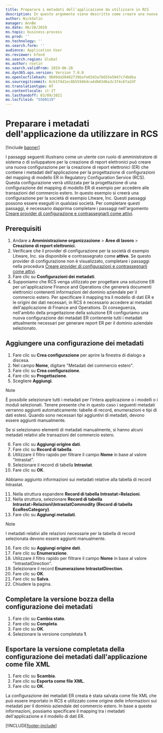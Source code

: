 ```yaml
---
title: Preparare i metadati dell'applicazione da utilizzare in RCS
description: In questo argomento viene descritto come creare una nuova configurazione di creazione report che contiene i metadati dell'applicazione.
author: NickSelin
manager: AnnBe
ms.date: 06/28/2019
ms.topic: business-process
ms.prod: ''
ms.technology: ''
ms.search.form: ''
audience: Application User
ms.reviewer: kfend
ms.search.region: Global
ms.author: nselin
ms.search.validFrom: 2019-06-28
ms.dyn365.ops.version: Version 7.0.0
ms.openlocfilehash: 9609da50482f39bafe65d3a7b655e5047c74bdba
ms.sourcegitcommit: 6cb174d1ec8b55946dca4db03d6a3c3f4c6fa2df
ms.translationtype: HT
ms.contentlocale: it-IT
ms.lasthandoff: 03/09/2021
ms.locfileid: "5560119"
---
```

# <a name="prepare-application-metadata-to-be-used-in-rcs"></a>Preparare i metadati dell'applicazione da utilizzare in RCS
[!include [banner](../../includes/banner.md)]

I passaggi seguenti illustrano come un utente con ruolo di amministratore di sistema o di sviluppatore per la creazione di report elettronici può creare una nuova configurazione per la creazione di report elettronici (ER) che contiene i metadati dell'applicazione per la progettazione di configurazioni del mapping di modello ER in Regulatory Configuration Service (RCS). Questa configurazione verrà utilizzata per la progettazione di una configurazione del mapping di modello ER di esempio per accedere alle transazioni del commercio estero. In questo esempio si creerà una configurazione per la società di esempio Litware, Inc. Questi passaggi possono essere eseguiti in qualsiasi società. Per completare questi passaggi, è necessario dapprima completare i passaggi nell'argomento [Creare provider di configurazione e contrassegnarli come attivi](er-configuration-provider-mark-it-active-2016-11.md).

## <a name="prerequisites"></a>Prerequisiti
1.    Andare a **Amministrazione organizzazione** > **Aree di lavoro** > **Creazione di report elettronici**. 
2.    Verificare che il provider di configurazione per la società di esempio Litware, Inc. sia disponibile e contrassegnato come **attivo**. Se questo provider di configurazione non è visualizzato, completare i passaggi nella procedura [Creare provider di configurazioni e contrassegnarli come attivi](er-configuration-provider-mark-it-active-2016-11.md). 
3.    Fare clic su **Configurazioni dei metadati**. 
4.    Supponiamo che RCS venga utilizzato per progettare una soluzione ER per un'applicazione Finance and Operations che genererà documenti elettronici contenenti informazioni del dominio aziendale per il commercio estero. Per specificare il mapping tra il modello di dati ER e le origini dei dati necessari, in RCS è necessario accedere ai metadati dell'applicazione di Finance and Operations. Di conseguenza, nell'ambito della progettazione della soluzione ER configuriamo una nuova configurazione dei metadati ER contenente tutti i metadati attualmente necessari per generare report ER per il dominio aziendale selezionato. 

## <a name="add-metadata-configuration"></a>Aggiungere una configurazione dei metadati 
1.    Fare clic su **Crea configurazione** per aprire la finestra di dialogo a discesa. 
2.    Nel campo **Nome**, digitare "Metadati del commercio estero". 
3.    Fare clic su **Crea configurazione**. 
4.    Fare clic su **Progettazione**. 
5.    Scegliere **Aggiungi**. 
  
> [!NOTE]
> È possibile selezionare tutti i metadati per l'intera applicazione o i modelli o i moduli selezionati. Tenere presente che in questo caso i seguenti metadati verranno aggiunti automaticamente: tabelle di record, enumerazioni e tipi di dati estesi. Quando sono necessari tipi aggiuntivi di metadati, devono essere aggiunti manualmente. 
 
Se si selezionano elementi di metadati manualmente, si hanno alcuni metadati relativi alle transazioni del commercio estero. 
  
6.    Fare clic su **Aggiungi origine dati**. 
7.    Fare clic su **Record di tabella**. 
8.    Utilizzare il filtro rapido per filtrare il campo **Nome** in base al valore "Intrastat". 
9.    Selezionare il record di tabella **Intrastat**. 
10.    Fare clic su **OK**.
  
Abbiamo aggiunto informazioni sui metadati relative alla tabella di record Intrastat. 
  
11.    Nella struttura espandere **Record di tabella Intrastat**\>**Relazioni**. 
12.    Nella struttura, selezionare **Record di tabella Intrastat**\>**Relazioni\IntrastatCommodity (Record di tabella EcoResCategory)**.     
13.    Fare clic su **Aggiungi metadati**. 
  
> [!NOTE]
> I metadati relativi alle relazioni necessarie per la tabella di record selezionata devono essere aggiunti manualmente. 
  
16.    Fare clic su **Aggiungi origine dati**. 
17.    Fare clic su **Enumerazione**. 
18.    Utilizzare il filtro rapido per filtrare il campo **Nome** in base al valore "IntrastatDirection". 
19.    Selezionare il record **Enumerazione IntrastatDirection**. 
20.    Fare clic su **OK**. 
21.    Fare clic su **Salva**.  
22.    Chiudere la pagina. 
  
## <a name="complete-the-draft-version-of-metadata-configuration"></a>Completare la versione bozza della configurazione dei metadati
1.    Fare clic su **Cambia stato**. 
2.    Fare clic su **Completa**. 
3.    Fare clic su **OK**. 
4.    Selezionare la versione completata **1**. 
  
## <a name="export-the-completed-version-of-metadata-configuration-from-application-as-xml-file"></a>Esportare la versione completata della configurazione dei metadati dall'applicazione come file XML
1.    Fare clic su **Scambia**. 
2.    Fare clic su **Esporta come file XML**. 
3.    Fare clic su **OK**. 
    
La configurazione dei metadati ER creata è stata salvata come file XML che può essere importato in RCS e utilizzato come origine delle informazioni sui metadati per il dominio aziendale del commercio estero. In base a queste informazioni, possiamo specificare il mapping tra i metadati dell'applicazione e il modello di dati ER.


[!INCLUDE[footer-include](../../../../includes/footer-banner.md)]